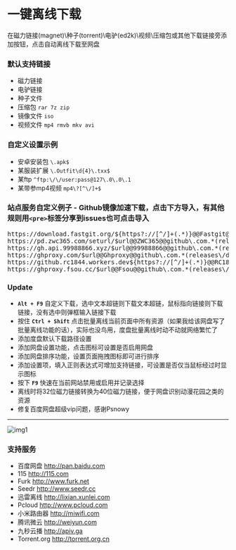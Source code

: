 一键离线下载
=
在磁力链接(magnet)\种子(torrent)\电驴(ed2k)\视频\压缩包或其他下载链接旁添加按钮，点击自动离线下载至网盘

### 默认支持链接
* 磁力链接
* 电驴链接
* 种子文件
* 压缩包 `rar 7z zip`
* 镜像文件 `iso`
* 视频文件 `mp4 rmvb mkv avi`

### 自定义设置示例
* 安卓安装包 `\.apk$`
* 某服装扩展 `\.Outfit\d{4}\.txx$`
* 某ftp `^ftp:\/\/user:pass@127\.0\.0\.1`
* 某带参mp4视频 `mp4\?[^\/]+$`

### 站点服务自定义例子 - Github镜像加速下载，点击下方导入，有其他规则用`<pre>`标签分享到issues也可点击导入
<pre>
https://download.fastgit.org/${https?://[^/]+(.*)}@@Fastgit@@github\.com.*(releases\/download|archive\/refs\/)@@@@ffff9f
https://pd.zwc365.com/seturl/$url@@ZWC365@@github\.com.*(releases\/download|archive\/refs\/)@@@@0fffff
https://gh.api.99988866.xyz/$url@@99988866@@github\.com.*(releases\/download|archive\/refs\/)@@@@9fffff
https://ghproxy.com/$url@@Ghproxy@@github\.com.*(releases\/download|archive\/refs\/)@@@@ff0fff
https://github.rc1844.workers.dev${https?://[^/]+(.*)}@@RC1844@@github\.com.*(releases\/download|archive\/refs\/)@@@@ff9fff
https://ghproxy.fsou.cc/$url@@Fsou@@github\.com.*(releases\/download|archive\/refs\/)@@@@ffff0f
</pre>

### Update
 - **`Alt + F9`** 自定义下载，选中文本超链则下载文本超链，鼠标指向链接则下载链接，没有选中则弹框输入链接下载
 - 按住 **`Ctrl + Shift`** 点击批量离线当前页面中所有资源（如果我给该网盘写了批量离线功能的话），实际也没鸟用，度盘批量离线时动不动就网络繁忙了
 - 添加度盘默认下载路径设置
 - 添加网盘设置功能，点击图标可设置是否启用网盘
 - 添加网盘排序功能，设置页面拖拽图标即可进行排序
 - 添加设置项，填入正则表达式可增加支持链接，可设置是否仅当鼠标经过时显示图标
 - 按下 **`F9`** 快速在当前网站禁用或启用并记录选择
 - 离线时将32位磁力链接转换为40位磁力链接，便于网盘识别动漫花园之类的资源
 - 修复百度网盘超级vip问题，感谢Psnowy

---
![img1](https://greasyfork.s3.us-east-2.amazonaws.com/s1beg1iderkn42jq7yl8ogg3z4pr)

### 支持服务
* 百度网盘 http://pan.baidu.com
* 115 http://115.com
* Furk http://www.furk.net
* Seedr http://www.seedr.cc
* 迅雷离线 http://lixian.xunlei.com
* Pcloud http://www.pcloud.com
* 小米路由器 http://miwifi.com
* 腾讯微云 http://weiyun.com
* 九秒云播 http://apiv.ga
* Torrent.org http://torrent.org.cn
